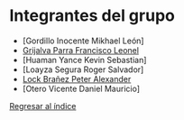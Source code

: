 # Integrantes del grupo

- [Gordillo Inocente Mikhael León]
- [Grijalva Parra Francisco Leonel](Francisco%20Grijalva/FranciscoGrijalva.md)
- [Huaman Yance Kevin Sebastian]
- [Loayza Segura Roger Salvador]
- [Lock Brañez Peter Alexander](Peter%20Lock/PeterLock.md)
- [Otero Vicente Daniel Mauricio]



[Regresar al índice](../README.md)
